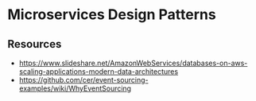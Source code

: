 # Microservices Design Patterns

## Resources

- https://www.slideshare.net/AmazonWebServices/databases-on-aws-scaling-applications-modern-data-architectures
- https://github.com/cer/event-sourcing-examples/wiki/WhyEventSourcing